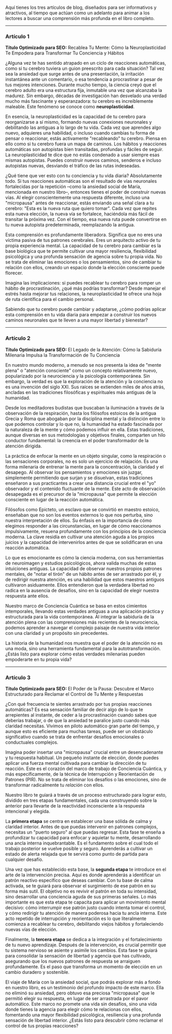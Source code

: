 Aquí tienes los tres artículos de blog, diseñados para ser informativos y atractivos, al tiempo que actúan como un adelanto para animar a los lectores a buscar una comprensión más profunda en el libro completo.

---

### **Artículo 1**

**Título Optimizado para SEO:** Recablea Tu Mente: Cómo la Neuroplasticidad Te Empodera para Transformar Tu Conciencia y Hábitos



¿Alguna vez te has sentido atrapado en un ciclo de reacciones automáticas, como si tu cerebro tuviera un guion preescrito para cada situación? Tal vez sea la ansiedad que surge antes de una presentación, la irritación instantánea ante un comentario, o esa tendencia a procrastinar a pesar de tus mejores intenciones. Durante mucho tiempo, la ciencia creyó que el cerebro adulto era una estructura fija, inmutable una vez que alcanzaba la madurez. Sin embargo, décadas de investigación han desvelado una verdad mucho más fascinante y esperanzadora: tu cerebro es increíblemente maleable. Este fenómeno se conoce como **neuroplasticidad**.

En esencia, la neuroplasticidad es la capacidad de tu cerebro para reorganizarse a sí mismo, formando nuevas conexiones neuronales y debilitando las antiguas a lo largo de tu vida. Cada vez que aprendes algo nuevo, adquieres una habilidad, o incluso cuando cambias tu forma de pensar o reaccionar, estás activamente "recableando" tu cerebro. Piensa en ello como si tu cerebro fuera un mapa de caminos. Los hábitos y reacciones automáticas son autopistas bien transitadas, profundas y fáciles de seguir. La neuroplasticidad te dice que no estás condenado a usar siempre esas mismas autopistas. Puedes construir nuevos caminos, senderos e incluso autopistas nuevas, desviando el tráfico de las rutas indeseadas.

¿Qué tiene que ver esto con tu conciencia y tu vida diaria? Absolutamente todo. Si tus reacciones automáticas son el resultado de vías neuronales fortalecidas por la repetición –como la ansiedad social de María, mencionada en nuestro libro–, entonces tienes el poder de construir nuevas vías. Al elegir conscientemente una respuesta diferente, incluso una "micropausa" antes de reaccionar, estás enviando una señal clara a tu cerebro: "Esta es la nueva ruta que quiero tomar". Cada vez que repites esta nueva elección, la nueva vía se fortalece, haciéndola más fácil de transitar la próxima vez. Con el tiempo, esa nueva ruta puede convertirse en tu nueva autopista predeterminada, reemplazando la antigua.

Esta comprensión es profundamente liberadora. Significa que no eres una víctima pasiva de tus patrones cerebrales. Eres un arquitecto activo de tu propia experiencia mental. La capacidad de tu cerebro para cambiar es la base biológica que te permite cultivar una mayor resiliencia, flexibilidad psicológica y una profunda sensación de agencia sobre tu propia vida. No se trata de eliminar las emociones o los pensamientos, sino de cambiar tu relación con ellos, creando un espacio donde la elección consciente puede florecer.

Imagina las implicaciones: si puedes recablear tu cerebro para romper un hábito de procrastinación, ¿qué más podrías transformar? Desde manejar el estrés hasta mejorar tus relaciones, la neuroplasticidad te ofrece una hoja de ruta científica para el cambio personal.

Sabiendo que tu cerebro puede cambiar y adaptarse, ¿cómo podrías aplicar esta comprensión en tu vida diaria para empezar a construir los nuevos caminos neuronales que te lleven a una mayor libertad y bienestar?

---

### **Artículo 2**

**Título Optimizado para SEO:** El Legado de la Atención: Cómo la Sabiduría Milenaria Impulsa la Transformación de Tu Conciencia



En nuestro mundo moderno, a menudo se nos presenta la idea de "mente plena" o "atención consciente" como un concepto relativamente nuevo, popularizado por la neurociencia y la psicología contemporánea. Sin embargo, la verdad es que la exploración de la atención y la conciencia no es una invención del siglo XXI. Sus raíces se extienden miles de años atrás, ancladas en las tradiciones filosóficas y espirituales más antiguas de la humanidad.

Desde los meditadores budistas que buscaban la iluminación a través de la observación de la respiración, hasta los filósofos estoicos de la antigua Grecia y Roma que abogaban por la disciplina mental y la distinción entre lo que podemos controlar y lo que no, la humanidad ha estado fascinada por la naturaleza de la mente y cómo podemos influir en ella. Estas tradiciones, aunque diversas en sus metodologías y objetivos finales, comparten un hilo conductor fundamental: la creencia en el poder transformador de la atención dirigida.

La práctica de enfocar la mente en un objeto singular, como la respiración o las sensaciones corporales, no es solo un ejercicio de relajación. Es una forma milenaria de entrenar la mente para la concentración, la claridad y el desapego. Al observar los pensamientos y emociones sin juzgar, simplemente permitiendo que surjan y se disuelvan, estas tradiciones enseñaron a sus practicantes a crear una distancia crucial entre el "yo" observador y el contenido fluctuante de la mente. Este acto de observación desapegada es el precursor de la "micropausa" que permite la elección consciente en lugar de la reacción automática.

Filósofos como Epicteto, un esclavo que se convirtió en maestro estoico, enseñaban que no son los eventos externos lo que nos perturba, sino nuestra interpretación de ellos. Su énfasis en la importancia de cómo elegimos responder a las circunstancias, en lugar de cómo reaccionamos impulsivamente, resuena profundamente con los principios de la conciencia moderna. La clave residía en cultivar una atención aguda a los propios juicios y la capacidad de intervenirlos antes de que se solidificaran en una reacción automática.

Lo que es emocionante es cómo la ciencia moderna, con sus herramientas de neuroimagen y estudios psicológicos, ahora valida muchas de estas intuiciones antiguas. La capacidad de observar nuestros propios patrones mentales, de "notar el tirón" de un hábito antes de ser arrastrado por él, y de redirigir nuestra atención, es una habilidad que estos maestros antiguos cultivaron asiduamente. Ellos entendieron que la verdadera libertad no radica en la ausencia de desafíos, sino en la capacidad de elegir nuestra respuesta ante ellos.

Nuestro marco de Conciencia Cuántica se basa en estos cimientos intemporales, llevando estas verdades antiguas a una aplicación práctica y estructurada para la vida contemporánea. Al integrar la sabiduría de la atención plena con las comprensiones más recientes de la neurociencia, podemos aprender a navegar el complejo paisaje de nuestra vida interior con una claridad y un propósito sin precedentes.

La historia de la humanidad nos muestra que el poder de la atención no es una moda, sino una herramienta fundamental para la autotransformación. ¿Estás listo para explorar cómo estas verdades milenarias pueden empoderarte en tu propia vida?

---

### **Artículo 3**

**Título Optimizado para SEO:** El Poder de la Pausa: Descubre el Marco Estructurado para Reclamar el Control de Tu Mente y Respuestas



¿Con qué frecuencia te sientes arrastrado por tus propias reacciones automáticas? Es esa sensación familiar de decir algo de lo que te arrepientes al instante, de ceder a la procrastinación cuando sabes que deberías trabajar, o de que la ansiedad te paralice justo cuando más claridad necesitas. Vivimos en piloto automático gran parte del tiempo, y aunque esto es eficiente para muchas tareas, puede ser un obstáculo significativo cuando se trata de enfrentar desafíos emocionales o conductuales complejos.

Imagina poder insertar una "micropausa" crucial entre un desencadenante y tu respuesta habitual. Un pequeño instante de elección, donde puedes aplicar una fuerza mental cultivada para cambiar la dirección de tu reacción. Este es el corazón del marco de trabajo de Conciencia Cuántica, y más específicamente, de la técnica de Interrupción y Reorientación de Patrones (PIR). No se trata de eliminar los desafíos o las emociones, sino de transformar radicalmente tu *relación* con ellos.

Nuestro libro te guiará a través de un proceso estructurado para lograr esto, dividido en tres etapas fundamentales, cada una construyendo sobre la anterior para llevarte de la reactividad inconsciente a la respuesta intencional y elegida.

La **primera etapa** se centra en establecer una base sólida de calma y claridad interior. Antes de que puedas intervenir en patrones complejos, necesitas un "puerto seguro" al que puedas regresar. Esta fase te enseña a profundizar tu capacidad para enfocar y aquietar tu mente, desarrollando una ancla interna inquebrantable. Es el fundamento sobre el cual todo el trabajo posterior se vuelve posible y seguro. Aprenderás a cultivar un estado de alerta relajada que te servirá como punto de partida para cualquier desafío.

Una vez que has establecido esta base, la **segunda etapa** te introduce en el arte de la intervención precisa. Aquí es donde aprenderás a identificar un patrón reactivo específico que deseas cambiar. Con tu base de calma activada, se te guiará para observar el surgimiento de ese patrón en su forma más sutil. El objetivo no es revivir el patrón en toda su intensidad, sino desarrollar una conciencia aguda de sus primeras señales. Lo más importante es que esta etapa te capacita para aplicar un movimiento mental decisivo: cómo interrumpir ese patrón justo cuando intenta tomar el control, y cómo redirigir tu atención de manera poderosa hacia tu ancla interna. Este acto repetido de interrupción y reorientación es lo que literalmente comienza a recablear tu cerebro, debilitando viejos hábitos y fortaleciendo nuevas vías de elección.

Finalmente, la **tercera etapa** se dedica a la integración y el fortalecimiento de tu nuevo aprendizaje. Después de la intervención, es crucial permitir que tu sistema nervioso se asiente y asimile los cambios. Esta fase te guiará para consolidar la sensación de libertad y agencia que has cultivado, asegurando que los nuevos patrones de respuesta se arraiguen profundamente. Es el paso que transforma un momento de elección en un cambio duradero y sostenible.

El viaje de María con la ansiedad social, que podrás explorar más a fondo en nuestro libro, es un testimonio del profundo impacto de este marco. Ella no eliminó su ansiedad, pero obtuvo esa preciosa "micropausa" que le permitió elegir su respuesta, en lugar de ser arrastrada por el pavor automático. Este marco no promete una vida sin desafíos, sino una vida donde tienes la agencia para elegir cómo te relacionas con ellos, fomentando una mayor flexibilidad psicológica, resiliencia y una profunda sensación de libertad interior. ¿Estás listo para descubrir cómo reclamar el control de tus propias reacciones?